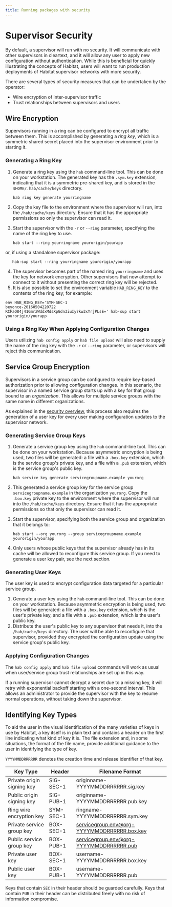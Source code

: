 ```yaml
---
title: Running packages with security
---
```


# Supervisor Security

By default, a supervisor will run with no security. It will communicate with other supervisors in cleartext, and it will allow any user to apply new configuration without authentication. While this is beneficial for quickly illustrating the concepts of Habitat, users will want to run production deployments of Habitat supervisor networks with more security.

There are several types of security measures that can be undertaken by the operator:

* Wire encryption of inter-supervisor traffic
* Trust relationships between supervisors and users

## Wire Encryption

Supervisors running in a ring can be configured to encrypt all traffic between them. This is accomplished by generating a _ring key_, which is a symmetric shared secret placed into the supervisor environment prior to starting it.

### Generating a Ring Key

1. Generate a ring key using the `hab` command-line tool. This can be done on your workstation. The generated key has the `.sym.key` extension, indicating that it is a symmetric pre-shared key, and is stored in the `$HOME/.hab/cache/keys` directory.

       hab ring key generate yourringname

2. Copy the key file to the environment where the supervisor will run, into the `/hab/cache/keys` directory. Ensure that it has the appropriate permissions so only the supervisor can read it.
3. Start the supervisor with the `-r` or `--ring` parameter, specifying the name of the ring key to use.

       hab start --ring yourringname yourorigin/yourapp

or, if using a standalone supervisor package:

       hab-sup start --ring yourringname yourorigin/yourapp

4. The supervisor becomes part of the named ring `yourringname` and uses the key for network encryption. Other supervisors that now attempt to connect to it without presenting the correct ring key will be rejected.
5. It is also possible to set the environment variable `HAB_RING_KEY` to the contents of the ring key; for example:

```
env HAB_RING_KEY='SYM-SEC-1
beyonce-20160504220722
RCFaO84j41GmrzWddxMdsXpGdn3iuIy7kw3xYrjPLsE=' hab-sup start yourorigin/yourapp
```

### Using a Ring Key When Applying Configuration Changes

Users utilizing `hab config apply` or `hab file upload` will also need to supply the name of the ring key with the `-r` or `--ring` parameter, or supervisors will reject this communication.

## Service Group Encryption

Supervisors in a service group can be configured to require key-based authorization prior to allowing configuration changes. In this scenario, the supervisor in a named service group starts up with a key for that group bound to an _organization_. This allows for multiple service groups with the same name in different organizations.

As explained in the [security overview](...), this process also requires the generation of a user key for every user making configuration updates to the supervisor network.

### Generating Service Group Keys

1. Generate a service group key using the `hab` command-line tool. This can be done on your workstation. Because asymmetric encryption is being used, two files will be generated: a file with a `.box.key` extension, which is the service group's private key, and a file with a `.pub` extension, which is the service group's public key.

       hab service key generate servicegroupname.example yourorg

2. This generated a service group key for the service group `servicegroupname.example` in the organization `yourorg`. Copy the `.box.key` private key to the environment where the supervisor will run into the `/hab/cache/keys` directory. Ensure that it has the appropriate permissions so that only the supervisor can read it.
3. Start the supervisor, specifying both the service group and organization that it belongs to:

       hab start --org yourorg --group servicegroupname.example yourorigin/yourapp 

4. Only users whose public keys that the supervisor already has in its cache will be allowed to reconfigure this service group. If you need to generate a user key pair, see the next section.

### Generating User Keys

The user key is used to encrypt configuration data targeted for a particular service group.

1. Generate a user key using the `hab` command-line tool. This can be done on your workstation. Because asymmetric encryption is being used, two files will be generated: a file with a `.box.key` extension, which is the user's private key, and a file with a `.pub` extension, which is the user's public key.
2. Distribute the user's public key to any supervisor that needs it, into the `/hab/cache/keys` directory. The user will be able to reconfigure that supervisor, provided they encrypted the configuration update using the service group's public key.

### Applying Configuration Changes

The `hab config apply` and `hab file upload` commands will work as usual when user/service group trust relationships are set up in this way.

If a running supervisor cannot decrypt a secret due to a missing key, it will retry with exponential backoff starting with a one-second interval. This allows an administrator to provide the supervisor with the key to resume normal operations, without taking down the supervisor.

## Identifying Key Types

To aid the user in the visual identification of the many varieties of keys in use by Habitat, a key itself is in plain text and contains a header on the first line indicating what kind of key it is. The file extension and, in some situations, the format of the file name, provide additional guidance to the user in identifying the type of key.

`YYYYMMDDRRRRRR` denotes the creation time and release identifier of that key.

| Key Type | Header | Filename Format |
|---|---|---|
| Private origin signing key | SIG-SEC-1 | originname-YYYYMMDDRRRRRR.sig.key |
| Public origin signing key | SIG-PUB-1 | originname-YYYYMMDDRRRRRR.pub.key |
| Ring wire encryption key | SYM-SEC-1 | ringname-YYYYMMDDRRRRRR.sym.key |
| Private service group key | BOX-SEC-1 | servicegroup.env@org-YYYYMMDDRRRRRR.box.key |
| Public service group key | BOX-PUB-1 | servicegroup.env@org-YYYYMMDDRRRRRR.pub |
| Private user key | BOX-SEC-1 | username-YYYYMMDDRRRRRR.box.key |
| Public user key | BOX-PUB-1 | username-YYYYMMDDRRRRRR.pub |

Keys that contain `SEC` in their header should be guarded carefully. Keys that contain `PUB` in their header can be distributed freely with no risk of information compromise.
